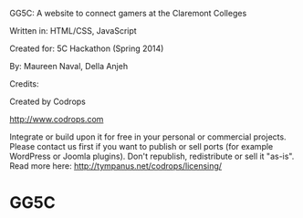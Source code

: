 GG5C: A website to connect gamers at the Claremont Colleges


Written in: HTML/CSS, JavaScript

Created for: 5C Hackathon (Spring 2014)

By: Maureen Naval, Della Anjeh

Credits:

Created by Codrops

http://www.codrops.com

Integrate or build upon it for free in your personal or commercial projects. Please contact us first if you want to publish or sell ports (for example WordPress or Joomla plugins). Don't republish, redistribute or sell it "as-is". 
Read more here: http://tympanus.net/codrops/licensing/

# GG5C 
